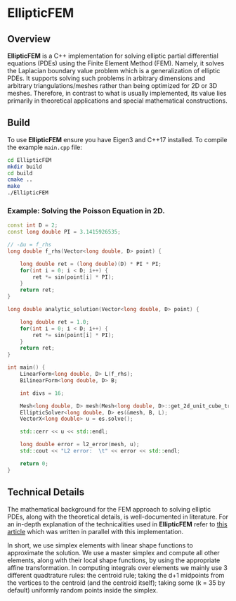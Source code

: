 # EllipticFEM

## Overview

**EllipticFEM** is a C++ implementation for solving elliptic partial differential equations (PDEs) using the Finite Element Method (FEM). Namely, it solves the Laplacian boundary value problem which is a generalization of elliptic PDEs. It supports solving such problems in arbitrary dimensions and arbitrary triangulations/meshes rather than being optimized for 2D or 3D meshes. Therefore, in contrast to what is usually implemented, its value lies primarily in theoretical applications and special mathematical constructions.

## Build

To use **EllipticFEM** ensure you have Eigen3 and C++17 installed. To compile the example `main.cpp` file:

```bash
cd EllipticFEM
mkdir build
cd build
cmake ..
make
./EllipticFEM
```

### Example: Solving the Poisson Equation in 2D.

```cpp
const int D = 2;
const long double PI = 3.1415926535;

// -Δu = f_rhs
long double f_rhs(Vector<long double, D> point) {

    long double ret = (long double)(D) * PI * PI;
    for(int i = 0; i < D; i++) {
        ret *= sin(point[i] * PI);
    }
    return ret;
}

long double analytic_solution(Vector<long double, D> point) {

    long double ret = 1.0;
    for(int i = 0; i < D; i++) {
        ret *= sin(point[i] * PI);
    }
    return ret;
}

int main() {
    LinearForm<long double, D> L(f_rhs);
    BilinearForm<long double, D> B;

    int divs = 16;

    Mesh<long double, D> mesh(Mesh<long double, D>::get_2d_unit_cube_triangulation(divs));
    EllipticSolver<long double, D> es(&mesh, B, L);
    VectorX<long double> u = es.solve();

    std::cerr << u << std::endl;

    long double error = l2_error(mesh, u);
    std::cout << "L2 error:  \t" << error << std::endl;

    return 0;
}
```

## Technical Details

The mathematical background for the FEM approach to solving elliptic PDEs, along with the theoretical details, is well-documented in literature. For an in-depth explanation of the technicalities used in **EllipticFEM** refer to [this article](https://www.algorithmas.org/articles/elliptic_fem.html) which was written in parallel with this implementation. 

In short, we use simplex elements with linear shape functions to approximate the solution. We use a master simplex and compute all other elements, along with their local shape functions, by using the appropriate affine transformation. In computing integrals over elements we mainly use 3 different quadtrature rules: the centroid rule; taking the d+1 midpoints from the vertices to the centroid (and the centroid itself); taking some (k = 35 by default) uniformly random points inside the simplex.